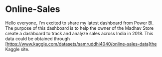 # Online-Sales
Hello everyone, I'm excited to share my latest dashboard from Power BI. The purpose of this dashboard is to help the owner of the Madhav Store create a dashboard to track and analyze sales across India in 2018. This data could be obtained through [https://www.kaggle.com/datasets/samruddhi4040/online-sales-data]the Kaggle site.
